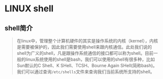 # LINUX shell #
## shell简介 ##
> 在linux中，管理整个计算机硬件的其实是操作系统的内核（kernel），内核是需要被保护的，因此我们需要使用shell来跟内核通信。此处我们说的shell为广义的shell，凡是跟操作系统通信的接口都可以称为shell。目前一般的linux系统使用的shell是bash，我们可以使用的shell有很多种，比如Sun默认的C Shell、K SHell、TCSH、Bourne Again SHell(简称bash)。我们可以通过查询`/etc/shells`文件来查询我们当前系统所支持的shell。

